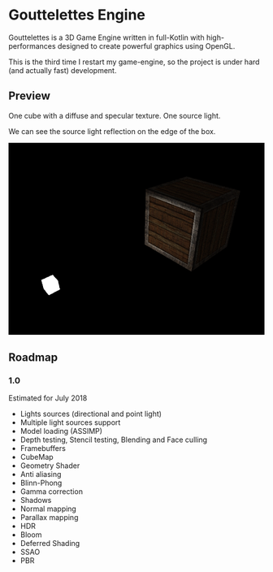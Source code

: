 # Gouttelettes Engine
Gouttelettes is a 3D Game Engine written in full-Kotlin with high-performances designed to create powerful graphics using OpenGL.

This is the third time I restart my game-engine, so the project is under hard (and actually fast) development.

## Preview

One cube with a diffuse and specular texture. One source light.

We can see the source light reflection on the edge of the box.

![Preview](https://raw.githubusercontent.com/scorsi/Gouttelettes/master/.github/preview.png)

## Roadmap

### 1.0

Estimated for July 2018

- Lights sources (directional and point light)
- Multiple light sources support
- Model loading (ASSIMP)
- Depth testing, Stencil testing, Blending and Face culling
- Framebuffers
- CubeMap
- Geometry Shader
- Anti aliasing
- Blinn-Phong
- Gamma correction
- Shadows
- Normal mapping
- Parallax mapping
- HDR
- Bloom
- Deferred Shading
- SSAO
- PBR
